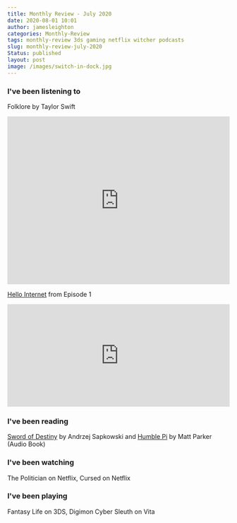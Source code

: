 ```yaml
---
title: Monthly Review - July 2020
date: 2020-08-01 10:01
author: jamesleighton
categories: Monthly-Review
tags: monthly-review 3ds gaming netflix witcher podcasts
slug: monthly-review-july-2020
Status: published
layout: post
image: /images/switch-in-dock.jpg
---
```


### I've been listening to

Folklore by Taylor Swift

<iframe src="https://open.spotify.com/embed/album/2fenSS68JI1h4Fo296JfGr" width="100%" height="380" frameborder="0" allowtransparency="true" allow="encrypted-media"></iframe>

[Hello Internet](https://www.hellointernet.fm/) from Episode 1

<iframe src="https://open.spotify.com/embed-podcast/show/6qJxqNeEbtFpRVkUchWTRr" width="100%" height="232" frameborder="0" allowtransparency="true" allow="encrypted-media"></iframe>

### I've been reading

[Sword of Destiny](https://en.wikipedia.org/wiki/Sword_of_Destiny) by Andrzej Sapkowski and [Humble Pi](https://www.goodreads.com/book/show/39074550-humble-pi) by Matt Parker (Audio Book)

### I've been watching

The Politician on Netflix, Cursed on Netflix

### I've been playing

Fantasy Life on 3DS, Digimon Cyber Sleuth on Vita
